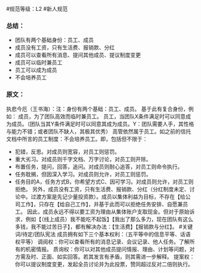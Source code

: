 #规范等级：L2 
#新人规范
### 总结：
- 团队有两个基础身份：员工、成员
- 成员没有工资，只有生活费、报销款、分红
- 成员可以查看所有消息、提问其他成员、提议制度变更
- 成员可以临时兼员工
- 员工可以成为成员
- 不会培养员工

### 原文：
执悲今厄（王书海）：注：身份有两个基础：员工、成员。
基于此有复合身份，例如：
成员，为了团队高效而临时兼员工。
员工，当团队X条件满足时可以同意成为成员。（团队当其Y条件满足时可以同意其成为成员。Y：团队需要人手，其性格与能力不错；或者团队不缺人，其极其优秀）
高管依然属于员工。如之前的信托文档中所言的员工制度：不会培养员工。即，包括但不限于：
- 犯错，反思。对成员则宽容，对员工则惩罚。
- 重大劣习。对成员则千字文档、万字讨论，对员工则开除。
- 布置任务，提问，回答，追问。对成员则耐心追答，对员工则命令执行。
- 任务耽搁，但因深入学习。对成员则允许，对员工则惩罚。
- 任务目的A，任务方式B，你希望方式C、因可学习。对成员则允许，对员工则拒绝。
另外，成员没有工资，只有生活费、报销款、分红（分红制度未定、讨论中。过渡方案是先记少量投资款）。成员以集体利益为目标，不存在【给公司工作】，只存在【给自己工作】，并基于此而可以拒绝任务安排、自愿兼员工。
因此，成员永远不得以要工资为理由从集体账户支取现金。但对于原始诉求，例如【（线上成员）我不能吃不起饭】【我出了那么多力，现在团队有这么多钱，我不能过苦日子】，都有解决办法：【生活费】【报销款与分红】。
#关键词/待定/团队宪法
成员拥有如下三个基本权利：（五平等中的信息平等、话语权平等）
调阅权：你可以查看所有的消息记录、会议记录、他人任务。了解所有的机密情报。
质询权：你可以对其他成员提问情报、理由、计划等问题，对方需及时、正面、如实回答。若其发言有矛盾，则其需进一步解释。
提案权：你可以提议制度变更，发起全员讨论并为此投票，赞同超过反对二倍则执行。